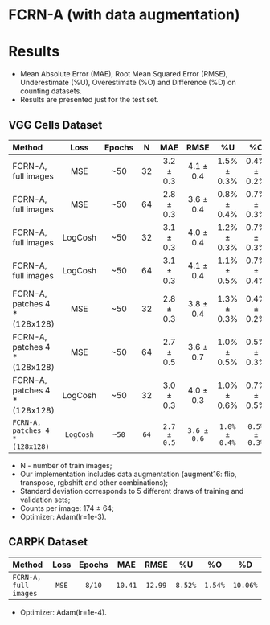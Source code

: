 # FCRN-A (with data augmentation)

# Results
* Mean Absolute Error (MAE), Root Mean Squared Error (RMSE), Underestimate (%U), Overestimate (%O) and Difference (%D) on counting datasets.
* Results are presented just for the test set.

## VGG Cells Dataset
| Method                        | Loss    | Epochs | N     | MAE       | RMSE       | %U          | %O          | %D          |
| :---                          | :---:   | :---:  | :---: | :---:     | :---:      | :---:       | :---:       | :---:       |
| FCRN-A, full images           | MSE     | ~50    | 32    | 3.2 ± 0.3 | 4.1 ± 0.4  | 1.5% ± 0.3% | 0.4% ± 0.2% | 1.9% ± 0.1% |
| FCRN-A, full images           | MSE     | ~50    | 64    | 2.8 ± 0.3 | 3.6 ± 0.4  | 0.8% ± 0.4% | 0.7% ± 0.3% | 1.6% ± 0.2% |
| FCRN-A, full images           | LogCosh | ~50    | 32    | 3.1 ± 0.3 | 4.0 ± 0.4  | 1.2% ± 0.3% | 0.7% ± 0.3% | 1.8% ± 0.2% |
| FCRN-A, full images           | LogCosh | ~50    | 64    | 3.1 ± 0.3 | 4.1 ± 0.4  | 1.1% ± 0.5% | 0.7% ± 0.4% | 1.8% ± 0.2% |
| FCRN-A, patches 4 * (128x128) | MSE     | ~50    | 32    | 2.8 ± 0.3 | 3.8 ± 0.4  | 1.3% ± 0.3% | 0.4% ± 0.2% | 1.7% ± 0.2% |
| FCRN-A, patches 4 * (128x128) | MSE     | ~50    | 64    | 2.7 ± 0.5 | 3.6 ± 0.7  | 1.0% ± 0.5% | 0.5% ± 0.3% | 1.6% ± 0.3% |
| FCRN-A, patches 4 * (128x128) | LogCosh | ~50    | 32    | 3.0 ± 0.3 | 4.0 ± 0.3  | 1.0% ± 0.6% | 0.7% ± 0.5% | 1.8% ± 0.1% |
|`FCRN-A, patches 4 * (128x128)`|`LogCosh`|`~50`   |`64`   |`2.7 ± 0.5`|`3.6 ± 0.6` |`1.0% ± 0.4%`|`0.5% ± 0.3%`|`1.6% ± 0.3%`|

* N - number of train images;
* Our implementation includes data augmentation (augment16: flip, transpose, rgbshift and other combinations);
* Standard deviation corresponds to 5 different draws of training and validation sets;
* Counts per image: 174 ± 64;
* Optimizer: Adam(lr=1e-3).

## CARPK Dataset
| Method                        | Loss    | Epochs | MAE   | RMSE   | %U     | %O     |  %D    |
| :---                          | :---:   | :---:  | :---: | :---:  | :---:  | :---:  | :---:  | 
|`FCRN-A, full images`          |`MSE`    | `8/10` |`10.41`|`12.99` | `8.52%`| `1.54%`|`10.06%`|

* Optimizer: Adam(lr=1e-4).
